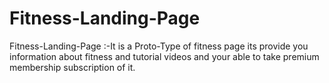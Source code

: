# Fitness-Landing-Page
Fitness-Landing-Page :-It is a Proto-Type of fitness page its provide you information about fitness and tutorial videos and your able to take premium membership subscription of it.
